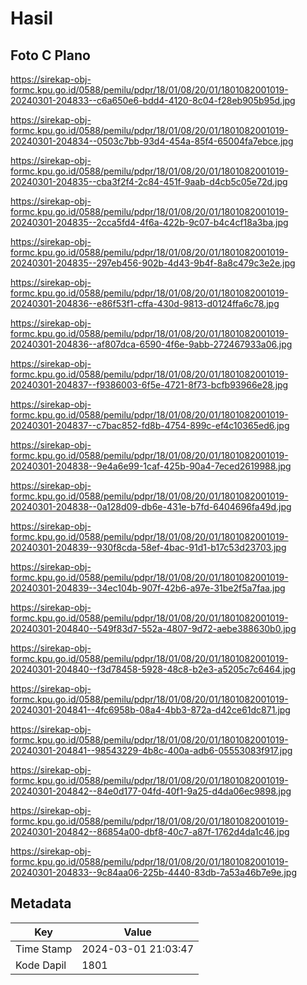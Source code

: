 # Hasil

## Foto C Plano

https://sirekap-obj-formc.kpu.go.id/0588/pemilu/pdpr/18/01/08/20/01/1801082001019-20240301-204833--c6a650e6-bdd4-4120-8c04-f28eb905b95d.jpg

https://sirekap-obj-formc.kpu.go.id/0588/pemilu/pdpr/18/01/08/20/01/1801082001019-20240301-204834--0503c7bb-93d4-454a-85f4-65004fa7ebce.jpg

https://sirekap-obj-formc.kpu.go.id/0588/pemilu/pdpr/18/01/08/20/01/1801082001019-20240301-204835--cba3f2f4-2c84-451f-9aab-d4cb5c05e72d.jpg

https://sirekap-obj-formc.kpu.go.id/0588/pemilu/pdpr/18/01/08/20/01/1801082001019-20240301-204835--2cca5fd4-4f6a-422b-9c07-b4c4cf18a3ba.jpg

https://sirekap-obj-formc.kpu.go.id/0588/pemilu/pdpr/18/01/08/20/01/1801082001019-20240301-204835--297eb456-902b-4d43-9b4f-8a8c479c3e2e.jpg

https://sirekap-obj-formc.kpu.go.id/0588/pemilu/pdpr/18/01/08/20/01/1801082001019-20240301-204836--e86f53f1-cffa-430d-9813-d0124ffa6c78.jpg

https://sirekap-obj-formc.kpu.go.id/0588/pemilu/pdpr/18/01/08/20/01/1801082001019-20240301-204836--af807dca-6590-4f6e-9abb-272467933a06.jpg

https://sirekap-obj-formc.kpu.go.id/0588/pemilu/pdpr/18/01/08/20/01/1801082001019-20240301-204837--f9386003-6f5e-4721-8f73-bcfb93966e28.jpg

https://sirekap-obj-formc.kpu.go.id/0588/pemilu/pdpr/18/01/08/20/01/1801082001019-20240301-204837--c7bac852-fd8b-4754-899c-ef4c10365ed6.jpg

https://sirekap-obj-formc.kpu.go.id/0588/pemilu/pdpr/18/01/08/20/01/1801082001019-20240301-204838--9e4a6e99-1caf-425b-90a4-7eced2619988.jpg

https://sirekap-obj-formc.kpu.go.id/0588/pemilu/pdpr/18/01/08/20/01/1801082001019-20240301-204838--0a128d09-db6e-431e-b7fd-6404696fa49d.jpg

https://sirekap-obj-formc.kpu.go.id/0588/pemilu/pdpr/18/01/08/20/01/1801082001019-20240301-204839--930f8cda-58ef-4bac-91d1-b17c53d23703.jpg

https://sirekap-obj-formc.kpu.go.id/0588/pemilu/pdpr/18/01/08/20/01/1801082001019-20240301-204839--34ec104b-907f-42b6-a97e-31be2f5a7faa.jpg

https://sirekap-obj-formc.kpu.go.id/0588/pemilu/pdpr/18/01/08/20/01/1801082001019-20240301-204840--549f83d7-552a-4807-9d72-aebe388630b0.jpg

https://sirekap-obj-formc.kpu.go.id/0588/pemilu/pdpr/18/01/08/20/01/1801082001019-20240301-204840--f3d78458-5928-48c8-b2e3-a5205c7c6464.jpg

https://sirekap-obj-formc.kpu.go.id/0588/pemilu/pdpr/18/01/08/20/01/1801082001019-20240301-204841--4fc6958b-08a4-4bb3-872a-d42ce61dc871.jpg

https://sirekap-obj-formc.kpu.go.id/0588/pemilu/pdpr/18/01/08/20/01/1801082001019-20240301-204841--98543229-4b8c-400a-adb6-05553083f917.jpg

https://sirekap-obj-formc.kpu.go.id/0588/pemilu/pdpr/18/01/08/20/01/1801082001019-20240301-204842--84e0d177-04fd-40f1-9a25-d4da06ec9898.jpg

https://sirekap-obj-formc.kpu.go.id/0588/pemilu/pdpr/18/01/08/20/01/1801082001019-20240301-204842--86854a00-dbf8-40c7-a87f-1762d4da1c46.jpg

https://sirekap-obj-formc.kpu.go.id/0588/pemilu/pdpr/18/01/08/20/01/1801082001019-20240301-204833--9c84aa06-225b-4440-83db-7a53a46b7e9e.jpg


## Metadata

| Key        | Value               |
| ---------- | ------------------- |
| Time Stamp | 2024-03-01 21:03:47 |
| Kode Dapil | 1801                |



